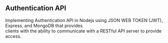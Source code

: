 ## Authentication API
Implementing Authentication API in Nodejs using JSON WEB TOKEN (JWT), Express, and MongoDB that provides<br/>
clients with the ability to communicate with a RESTful API server to provide access. 


